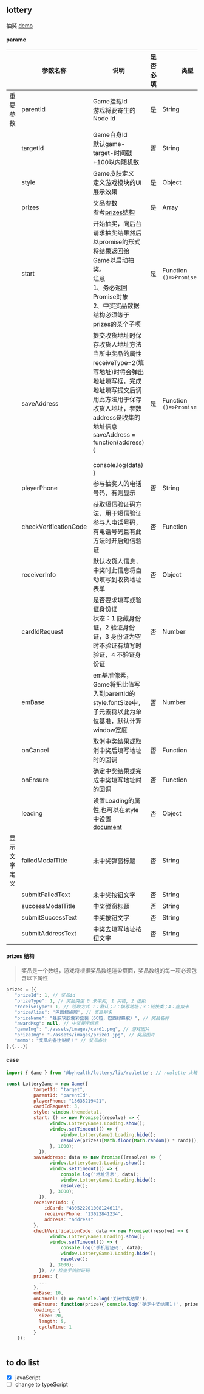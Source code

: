 ## lottery

抽奖 
[demo](https://by-healthfed.github.io/venom/dist/demo/index.html)

#### parame

|              | 参数名称              | 说明                                                         | 是否必填 | 类型                                 |
| ------------ | --------------------- | ------------------------------------------------------------ | -------- | ------------------------------------ |
| 重要参数     | parentId              | Game挂载Id<br />游戏将要寄生的Node Id                        | 是       | String                               |
|              | targetId              | Game自身Id<br />默认game-target-时间戳+100以内随机数         | 否       | String                               |
|              | style                 | Game皮肤定义<br />定义游戏模块的UI展示效果                   | 是       | Object                               |
|              | prizes                | 奖品参数<br />参考[prizes结构](#prizes)                      | 是       | Array                                |
|              | start                 | 开始抽奖，向后台请求抽奖结果然后以promise的形式将结果返回给Game以启动抽奖。<br />注意<br />1、务必返回Promise对象<br />2、中奖奖品数据结构必须等于prizes的某个子项 | 是       | Function<br />```()=>Promise(...)``` |
|              | saveAddress           | 提交收货地址时保存收货人地址方法<br />当所中奖品的属性receiveType=2(填写地址)时将会弹出地址填写框，完成地址填写提交后调用此方法用于保存收货人地址，参数address是收集的地址信息<br />saveAddress = function(address){<br /><br />    console.log(data)<br />} | 是       | Function<br />```()=>Promise(...)``` |
|              | playerPhone           | 参与抽奖人的电话号码，有则显示                               | 否       | String                               |
|              | checkVerificationCode | 获取短信验证码方法，用于短信验证参与人电话号码，有电话号码且有此方法时开启短信验证 | 否       | Function                             |
|              | receiverInfo          | 默认收货人信息，中奖时此信息将自动填写到收货地址表单         | 否       | Object                               |
|              | cardIdRequest         | 是否要求填写或验证身份证<br />状态：1 隐藏身份证，2 验证身份证，3 身份证为空时不验证有填写时验证，4 不验证身份证 | 否       | Number                               |
|              | emBase                | em基准像素，Game将把此值写入到parentId的style.fontSize中，子元素将以此为单位基准，默认计算window宽度 | 否       | Number                               |
|              | onCancel              | 取消中奖结果或取消中奖后填写地址时的回调                     | 否       | Function                             |
|              | onEnsure              | 确定中奖结果或完成中奖填写地址时的回调                       | 否       | Function                             |
|              | loading               | 设置Loading的属性,也可以在style中设置<br />[document](<http://www.eightfeet.cn/Loading/>) | 否       | Object                               |
| 显示文字定义 | failedModalTitle      | 未中奖弹窗标题                                               | 否       | String                               |
|              | submitFailedText      | 未中奖按钮文字                                               | 否       | String                               |
|              | successModalTitle     | 中奖弹窗标题                                                 | 否       | String                               |
|              | submitSuccessText     | 中奖按钮文字                                                 | 否       | String                               |
|              | submitAddressText     | 中奖去填写地址按钮文字                                       | 否       | String                               |



#### <span id="prizes">prizes 结构</span>

> 奖品是一个数组，游戏将根据奖品数组渲染页面，奖品数组的每一项必须包含以下属性

 ```javascript
prizes = [{
	"prizeId": 1, // 奖品id
	"prizeType": 1, // 奖品类型 0 未中奖, 1 实物, 2 虚拟
	"receiveType": 1, // 领取方式 1：默认；2：填写地址；3：链接类；4：虚拟卡
	"prizeAlias": "巴西绿蜂胶", // 奖品别名
	"prizeName": "蜂胶软胶囊彩盒装（60粒，巴西绿蜂胶）", // 奖品名称
	"awardMsg": null, // 中奖提示信息
	"gameImg": "./assets/images/card1.png", // 游戏图片
	"prizeImg": "./assets/images/prize1.jpg", // 奖品图片
	"memo": "奖品的备注说明！" // 奖品备注
},{...}]
 ```



#### case

```javascript
import { Game } from '@byhealth/lottery/lib/roulette'; // roulette 大转盘， boxroulette 九宫格，flipcard 翻牌，dice 掷骰子，slotmachine 老虎机

const LotteryGame = new Game({
          targetId: "target",
          parentId: "parentId",
          playerPhone: "13635219421",
          cardIdRequest: 3, 
          style: window.themedata1,
          start: () => new Promise((resolve) => {
                window.LotteryGame1.Loading.show();
                window.setTimeout(() => {
                	window.LotteryGame1.Loading.hide();
                	resolve(prizes1[Math.floor(Math.random() * rand)]);
                }, 1000);
            }),
          saveAddress: data => new Promise((resolve) => {
                window.LotteryGame1.Loading.show();
                window.setTimeout(() => {
                    console.log('地址信息', data);
                	window.LotteryGame1.Loading.hide();
                	resolve();
                }, 3000);
            }),
          receiverInfo: {
              idCard: "430522201008124611",
              receiverPhone: "13622841234",
              address: "address"
          },
          checkVerificationCode: data => new Promise((resolve) => {
                window.LotteryGame1.Loading.show();
                window.setTimeout(() => {
                    console.log('手机验证码', data);
                	window.LotteryGame1.Loading.hide();
                	resolve();
                }, 3000);
            }), // 检查手机验证码
          prizes: {
			...
          },
          emBase: 10,
          onCancel: () => console.log('关闭中奖结果'),
          onEnsure: function(prize){ console.log('确定中奖结果1！', prize); },
          loading: {
            size: 20,
            length: 5,
            cycleTime: 1
          }
    });
    
```
## to do list
 * [x] javaScript 
 * [ ] change to typeScript
